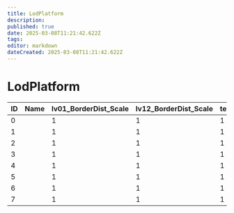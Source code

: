 ```yaml
---
title: LodPlatform
description: 
published: true
date: 2025-03-08T11:21:42.622Z
tags: 
editor: markdown
dateCreated: 2025-03-08T11:21:42.622Z
---
```


# LodPlatform
|ID|Name|lv01_BorderDist_Scale|lv12_BorderDist_Scale|textureLod_Overwrite|dummy1           |draw_BorderDist_Scale|shadowDraw_BorderDist_Scale|motionBlur_BorderDist_Scale|dummy2                                              |
|-|-|-|-|-|-----------------|-|-|-|----------------------------------------------------|
|0| |1|1|1|[0&#124;0&#124;0]|1|1|1|[0&#124;0&#124;0&#124;0&#124;0&#124;0&#124;0&#124;0]|
1| |1|1|1|[0&#124;0&#124;0]|1|1|1|[0&#124;0&#124;0&#124;0&#124;0&#124;0&#124;0&#124;0]|
2| |1|1|1|[0&#124;0&#124;0]|1|1|1|[0&#124;0&#124;0&#124;0&#124;0&#124;0&#124;0&#124;0]|
3| |1|1|1|[0&#124;0&#124;0]|1|1|1|[0&#124;0&#124;0&#124;0&#124;0&#124;0&#124;0&#124;0]|
4| |1|1|1|[0&#124;0&#124;0]|1|1|1|[0&#124;0&#124;0&#124;0&#124;0&#124;0&#124;0&#124;0]|
5| |1|1|1|[0&#124;0&#124;0]|1|1|1|[0&#124;0&#124;0&#124;0&#124;0&#124;0&#124;0&#124;0]|
6| |1|1|1|[0&#124;0&#124;0]|1|1|1|[0&#124;0&#124;0&#124;0&#124;0&#124;0&#124;0&#124;0]|
7| |1|1|1|[0&#124;0&#124;0]|1|1|1|[0&#124;0&#124;0&#124;0&#124;0&#124;0&#124;0&#124;0]|
